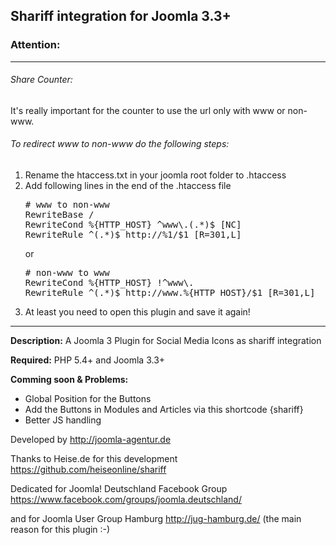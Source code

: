 <h2>Shariff integration for Joomla 3.3+</h2>

<h3>Attention:</h3>
<hr/>
<h6>Share Counter:</h6>
It's really important for the counter to use the url only with www or non-www.
<h6>To redirect www to non-www do the following steps:</h6>
<ol>
<li>Rename the htaccess.txt in your joomla root folder to .htaccess</li>
<li>Add following lines in the end of the .htaccess file</li>
<pre>
# www to non-www
RewriteBase /
RewriteCond %{HTTP_HOST} ^www\.(.*)$ [NC]
RewriteRule ^(.*)$ http://%1/$1 [R=301,L]
</pre>
or
<pre>
# non-www to www
RewriteCond %{HTTP_HOST} !^www\.
RewriteRule ^(.*)$ http://www.%{HTTP_HOST}/$1 [R=301,L]
</pre>
<li>At least you need to open this plugin and save it again!</li>
</code>
</ol>
</p>
<hr/>
<b>Description:</b>
A Joomla 3 Plugin for Social Media Icons as shariff integration

<b>Required:</b>
PHP 5.4+ and Joomla 3.3+

<b>Comming soon & Problems:</b>
<ul>
<li>Global Position for the Buttons</li>
<li>Add the Buttons in Modules and Articles via this shortcode {shariff}</li>
<li>Better JS handling</li>
</ul>

Developed by http://joomla-agentur.de

Thanks to Heise.de for this development https://github.com/heiseonline/shariff

Dedicated for Joomla! Deutschland Facebook Group https://www.facebook.com/groups/joomla.deutschland/

and for Joomla User Group Hamburg http://jug-hamburg.de/ (the main reason for this plugin :-)
